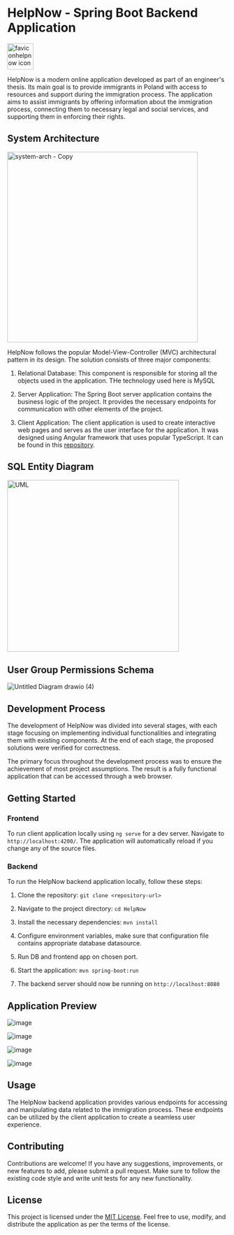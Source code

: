 # HelpNow - Spring Boot Backend Application

<img width="60" alt="faviconhelpnow icon" src="https://github.com/tojoos/HelpNow/assets/79639840/e640caae-73bd-4816-b7ff-57e4d218f153">

HelpNow is a modern online application developed as part of an engineer's thesis. Its main goal is to provide immigrants in Poland with access to resources and support during the immigration process. The application aims to assist immigrants by offering information about the immigration process, connecting them to necessary legal and social services, and supporting them in enforcing their rights.

## System Architecture

<img width="436" alt="system-arch - Copy" src="https://github.com/tojoos/HelpNow/assets/79639840/fcf7f0f7-7999-4ee1-b460-2608ce0b86ef">

HelpNow follows the popular Model-View-Controller (MVC) architectural pattern in its design. The solution consists of three major components:

1. Relational Database: This component is responsible for storing all the objects used in the application. THe technology used here is MySQL

2. Server Application: The Spring Boot server application contains the business logic of the project. It provides the necessary endpoints for communication with other elements of the project.

3. Client Application: The client application is used to create interactive web pages and serves as the user interface for the application. It was designed using Angular framework that uses popular TypeScript. It can be found in this [repository](https://github.com/tojoos/HelpNowFrontEnd).

## SQL Entity Diagram

<img width="393" alt="UML" src="https://github.com/tojoos/HelpNow/assets/79639840/e127ce03-0d41-4b51-9208-7bf0553d3f1c">

## User Group Permissions Schema

![Untitled Diagram drawio (4)](https://github.com/tojoos/HelpNow/assets/79639840/8b425d7b-6199-4f35-a28f-7c1d2dc574f5)

## Development Process

The development of HelpNow was divided into several stages, with each stage focusing on implementing individual functionalities and integrating them with existing components. At the end of each stage, the proposed solutions were verified for correctness.

The primary focus throughout the development process was to ensure the achievement of most project assumptions. The result is a fully functional application that can be accessed through a web browser.

## Getting Started

### Frontend

To run client application locally using `ng serve` for a dev server. Navigate to `http://localhost:4200/`. The application will automatically reload if you change any of the source files.

### Backend

To run the HelpNow backend application locally, follow these steps:

1. Clone the repository: `git clone <repository-url>`

2. Navigate to the project directory: `cd HelpNow`

3. Install the necessary dependencies: `mvn install`

4. Configure environment variables, make sure that configuration file contains appropriate database datasource.

5. Run DB and frontend app on chosen port. 

6. Start the application: `mvn spring-boot:run`

7. The backend server should now be running on `http://localhost:8080`

## Application Preview

![image](https://github.com/tojoos/HelpNow/assets/79639840/b2ef4dda-6e4b-4ff7-b30d-772285e85f71)

![image](https://github.com/tojoos/HelpNow/assets/79639840/c633ebd0-1094-4bc3-acae-2b4d916e3dc6)

![image](https://github.com/tojoos/HelpNow/assets/79639840/5d9a3876-1544-4d85-b5bd-ede385a495c8)

![image](https://github.com/tojoos/HelpNow/assets/79639840/7922fbea-215f-4edc-817e-8943aafd80d8)

## Usage

The HelpNow backend application provides various endpoints for accessing and manipulating data related to the immigration process. These endpoints can be utilized by the client application to create a seamless user experience.

## Contributing

Contributions are welcome! If you have any suggestions, improvements, or new features to add, please submit a pull request. Make sure to follow the existing code style and write unit tests for any new functionality.

## License

This project is licensed under the [MIT License](LICENSE). Feel free to use, modify, and distribute the application as per the terms of the license.


